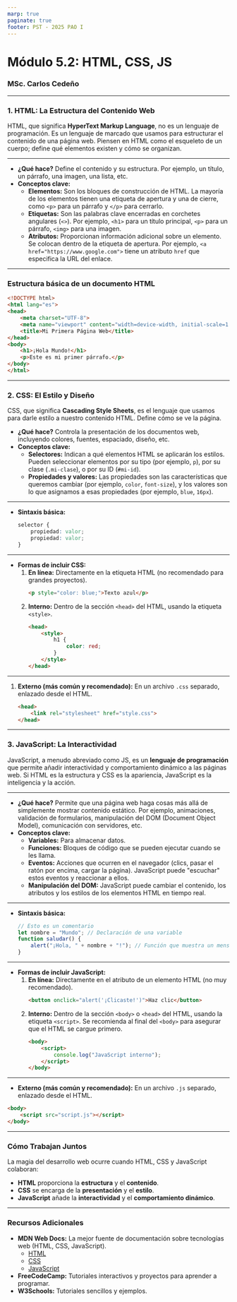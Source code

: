 ```yaml
---
marp: true
paginate: true
footer: PST - 2025 PAO I
---
```


# Módulo 5.2: HTML, CSS, JS
### MSc. Carlos Cedeño


---


### 1\. HTML: La Estructura del Contenido Web

HTML, que significa **HyperText Markup Language**, no es un lenguaje de programación. Es un lenguaje de marcado que usamos para estructurar el contenido de una página web. Piensen en HTML como el esqueleto de un cuerpo; define qué elementos existen y cómo se organizan.

---

  * **¿Qué hace?** Define el contenido y su estructura. Por ejemplo, un título, un párrafo, una imagen, una lista, etc.
  * **Conceptos clave:**
      * **Elementos:** Son los bloques de construcción de HTML. La mayoría de los elementos tienen una etiqueta de apertura y una de cierre, como `<p>` para un párrafo y `</p>` para cerrarlo.
      * **Etiquetas:** Son las palabras clave encerradas en corchetes angulares (`<>`). Por ejemplo, `<h1>` para un título principal, `<p>` para un párrafo, `<img>` para una imagen.
      * **Atributos:** Proporcionan información adicional sobre un elemento. Se colocan dentro de la etiqueta de apertura. Por ejemplo, `<a href="https://www.google.com">` tiene un atributo `href` que especifica la URL del enlace.

---
### Estructura básica de un documento HTML
```html
<!DOCTYPE html>
<html lang="es">
<head>
    <meta charset="UTF-8">
    <meta name="viewport" content="width=device-width, initial-scale=1.0">
    <title>Mi Primera Página Web</title>
</head>
<body>
    <h1>¡Hola Mundo!</h1>
    <p>Este es mi primer párrafo.</p>
</body>
</html>
```
 
-----

### 2\. CSS: El Estilo y Diseño

CSS, que significa **Cascading Style Sheets**, es el lenguaje que usamos para darle estilo a nuestro contenido HTML. Define cómo se ve la página.

  * **¿Qué hace?** Controla la presentación de los documentos web, incluyendo colores, fuentes, espaciado, diseño, etc.
  * **Conceptos clave:**
      * **Selectores:** Indican a qué elementos HTML se aplicarán los estilos. Pueden seleccionar elementos por su tipo (por ejemplo, `p`), por su clase (`.mi-clase`), o por su ID (`#mi-id`).
      * **Propiedades y valores:** Las propiedades son las características que queremos cambiar (por ejemplo, `color`, `font-size`), y los valores son lo que asignamos a esas propiedades (por ejemplo, `blue`, `16px`).

---

  * **Sintaxis básica:**
    ```css
    selector {
        propiedad: valor;
        propiedad: valor;
    }
    ```

---

  * **Formas de incluir CSS:**
    1.  **En línea:** Directamente en la etiqueta HTML (no recomendado para grandes proyectos).
        ```html
        <p style="color: blue;">Texto azul</p>
        ```
    2.  **Interno:** Dentro de la sección `<head>` del HTML, usando la etiqueta `<style>`.
        ```html
        <head>
            <style>
                h1 {
                    color: red;
                }
            </style>
        </head>
        ```

---

1.  **Externo (más común y recomendado):** En un archivo `.css` separado, enlazado desde el HTML.
    ```html
    <head>
        <link rel="stylesheet" href="style.css">
    </head>
    ```

---

### 3\. JavaScript: La Interactividad

JavaScript, a menudo abreviado como JS, es un **lenguaje de programación** que permite añadir interactividad y comportamiento dinámico a las páginas web. Si HTML es la estructura y CSS es la apariencia, JavaScript es la inteligencia y la acción.

---

  * **¿Qué hace?** Permite que una página web haga cosas más allá de simplemente mostrar contenido estático. Por ejemplo, animaciones, validación de formularios, manipulación del DOM (Document Object Model), comunicación con servidores, etc.
  * **Conceptos clave:**
      * **Variables:** Para almacenar datos.
      * **Funciones:** Bloques de código que se pueden ejecutar cuando se les llama.
      * **Eventos:** Acciones que ocurren en el navegador (clics, pasar el ratón por encima, cargar la página). JavaScript puede "escuchar" estos eventos y reaccionar a ellos.
      * **Manipulación del DOM:** JavaScript puede cambiar el contenido, los atributos y los estilos de los elementos HTML en tiempo real.

---

  * **Sintaxis básica:**
    ```javascript
    // Esto es un comentario
    let nombre = "Mundo"; // Declaración de una variable
    function saludar() {
        alert("¡Hola, " + nombre + "!"); // Función que muestra un mensaje
    }
    ```

---

  * **Formas de incluir JavaScript:**
    1.  **En línea:** Directamente en el atributo de un elemento HTML (no muy recomendado).
        ```html
        <button onclick="alert('¡Clicaste!')">Haz clic</button>
        ```
    2.  **Interno:** Dentro de la sección `<body>` o `<head>` del HTML, usando la etiqueta `<script>`. Se recomienda al final del `<body>` para asegurar que el HTML se cargue primero.
        ```html
        <body>
            <script>
                console.log("JavaScript interno");
            </script>
        </body>
        ```

---

 * **Externo (más común y recomendado):** En un archivo `.js` separado, enlazado desde el HTML.
  ```html
  <body>
      <script src="script.js"></script>
  </body>
  ```

-----

### Cómo Trabajan Juntos

La magia del desarrollo web ocurre cuando HTML, CSS y JavaScript colaboran:

  * **HTML** proporciona la **estructura** y el **contenido**.
  * **CSS** se encarga de la **presentación** y el **estilo**.
  * **JavaScript** añade la **interactividad** y el **comportamiento dinámico**.



-----

### Recursos Adicionales

  * **MDN Web Docs:** La mejor fuente de documentación sobre tecnologías web (HTML, CSS, JavaScript).
      * [HTML](https://developer.mozilla.org/es/docs/Web/HTML)
      * [CSS](https://developer.mozilla.org/es/docs/Web/CSS)
      * [JavaScript](https://developer.mozilla.org/es/docs/Web/JavaScript)
  * **FreeCodeCamp:** Tutoriales interactivos y proyectos para aprender a programar.
  * **W3Schools:** Tutoriales sencillos y ejemplos.

